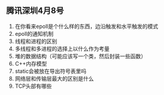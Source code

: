 ## 腾讯深圳4月8号

1.  在你看来epoll是个什么样的东西，边沿触发和水平触发的模式
2.  epoll的通知机制
3.  线程和进程的区别
4.  多线程和多进程的选择上以什么作为考量
5.  堆的数据结构（可能应该写一个类，然后封装一些函数）
6.  C++内存模型
7.  static会被放在导出符号表里吗
8.  网络层和传输层最大的区别是什么
9.  TCP头部有哪些